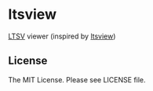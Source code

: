 # ltsview

[LTSV](http://ltsv.org/) viewer (inspired by [ltsview](http://metacpan.org/module/Text::LTSV/))

## License

The MIT License. Please see LICENSE file.
